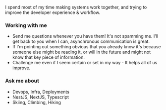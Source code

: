 I spend most of my time making systems work together, and trying to improve the developer experience & workflow.

### Working with me
- Send me questions whenever you have them! It's not spamming me. I'll get back to you when I can, asynchronous communication is great.
- If I'm pointing out something obvious that you already know it's because someone else might be reading it, or will in the future and might not know that key piece of information.
- Challenge me even if I seem certain or set in my way - It helps all of us improve.

### Ask me about
- Devops, Infra, Deployments
- NestJS, NextJS, Typescript
- Skiing, Climbing, Hiking
